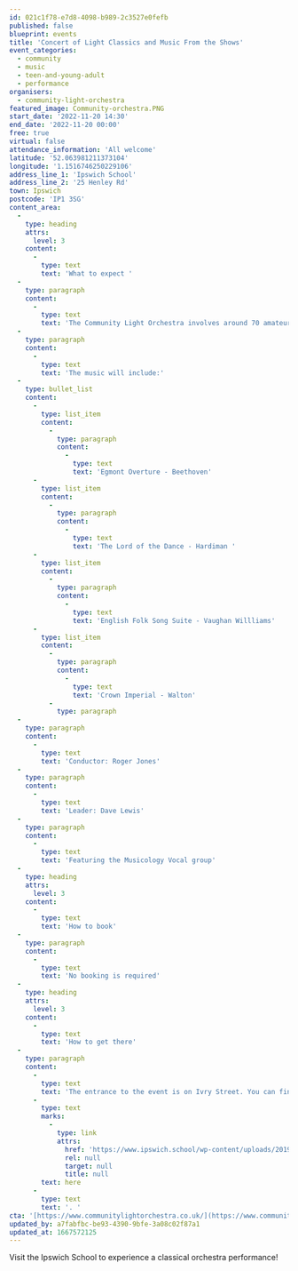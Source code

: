 ```yaml
---
id: 021c1f78-e7d8-4098-b989-2c3527e0fefb
published: false
blueprint: events
title: 'Concert of Light Classics and Music From the Shows'
event_categories:
  - community
  - music
  - teen-and-young-adult
  - performance
organisers:
  - community-light-orchestra
featured_image: Community-orchestra.PNG
start_date: '2022-11-20 14:30'
end_date: '2022-11-20 00:00'
free: true
virtual: false
attendance_information: 'All welcome'
latitude: '52.063981211373104'
longitude: '1.1516746250229106'
address_line_1: 'Ipswich School'
address_line_2: '25 Henley Rd'
town: Ipswich
postcode: 'IP1 3SG'
content_area:
  -
    type: heading
    attrs:
      level: 3
    content:
      -
        type: text
        text: 'What to expect '
  -
    type: paragraph
    content:
      -
        type: text
        text: 'The Community Light Orchestra involves around 70 amateur and semi-professional musicians who meet in Henley Community Centre, near Ipswich, every Tuesday morning to practice their musical skills. The concert will be performed in aid of the Castle Hill Community Trust, so support this talented musical group and enjoy their orchestra performance on the 20 November!'
  -
    type: paragraph
    content:
      -
        type: text
        text: 'The music will include:'
  -
    type: bullet_list
    content:
      -
        type: list_item
        content:
          -
            type: paragraph
            content:
              -
                type: text
                text: 'Egmont Overture - Beethoven'
      -
        type: list_item
        content:
          -
            type: paragraph
            content:
              -
                type: text
                text: 'The Lord of the Dance - Hardiman '
      -
        type: list_item
        content:
          -
            type: paragraph
            content:
              -
                type: text
                text: 'English Folk Song Suite - Vaughan Willliams'
      -
        type: list_item
        content:
          -
            type: paragraph
            content:
              -
                type: text
                text: 'Crown Imperial - Walton'
          -
            type: paragraph
  -
    type: paragraph
    content:
      -
        type: text
        text: 'Conductor: Roger Jones'
  -
    type: paragraph
    content:
      -
        type: text
        text: 'Leader: Dave Lewis'
  -
    type: paragraph
    content:
      -
        type: text
        text: 'Featuring the Musicology Vocal group'
  -
    type: heading
    attrs:
      level: 3
    content:
      -
        type: text
        text: 'How to book'
  -
    type: paragraph
    content:
      -
        type: text
        text: 'No booking is required'
  -
    type: heading
    attrs:
      level: 3
    content:
      -
        type: text
        text: 'How to get there'
  -
    type: paragraph
    content:
      -
        type: text
        text: 'The entrance to the event is on Ivry Street. You can find the directions to the Ipswich School '
      -
        type: text
        marks:
          -
            type: link
            attrs:
              href: 'https://www.ipswich.school/wp-content/uploads/2019/09/Ipswich-School-Directions.pdf'
              rel: null
              target: null
              title: null
        text: here
      -
        type: text
        text: '. '
cta: '[https://www.communitylightorchestra.co.uk/](https://www.communitylightorchestra.co.uk/)'
updated_by: a7fabfbc-be93-4390-9bfe-3a08c02f87a1
updated_at: 1667572125
---
```

Visit the Ipswich School to experience a classical orchestra performance!